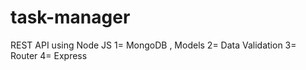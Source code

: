 # task-manager
REST API using Node JS 
1= MongoDB , Models 
2= Data Validation 
3= Router 
4= Express

